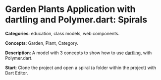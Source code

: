 
# Garden Plants Application with dartling and Polymer.dart: Spirals

**Categories**: education, class models, web components.

**Concepts**: Garden, Plant, Category.

**Description**:
A model with 3 concepts to show how to use 
[dartling](https://github.com/dzenanr/dartlero), 
with Polymer.dart.

**Start**:
Clone the project and open a spiral (a folder within the project) with Dart Editor. 
 






